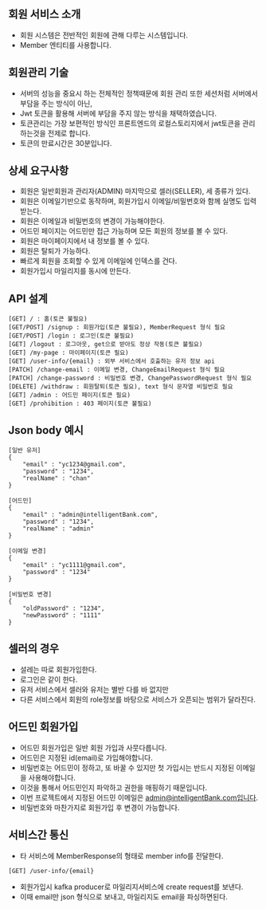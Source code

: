 ## 회원 서비스 소개
* 회원 시스템은 전반적인 회원에 관해 다루는 시스템입니다.
* Member 엔티티를 사용합니다.

## 회원관리 기술
* 서버의 성능을 중요시 하는 전체적인 정책때문에 회원 관리 또한 세션처럼 서버에서 부담을 주는 방식이 아닌,
* Jwt 토큰을 활용해 서버에 부담을 주지 않는 방식을 채택하였습니다.
* 토큰관리는 가장 보편적인 방식인 프론트엔드의 로컬스토리지에서 jwt토큰을 관리하는것을 전제로 합니다.
* 토큰의 만료시간은 30분입니다.

## 상세 요구사항
* 회원은 일반회원과 관리자(ADMIN) 마지막으로 셀러(SELLER), 세 종류가 있다.
* 회원은 이메일기반으로 동작하며, 회원가입시 이메일/비밀번호와 함께 실명도 입력받는다.
* 회원은 이메일과 비밀번호의 변경이 가능해야한다.
* 어드민 페이지는 어드민만 접근 가능하며 모든 회원의 정보를 볼 수 있다.
* 회원은 마이페이지에서 내 정보를 볼 수 있다.
* 회원은 탈퇴가 가능하다.
* 빠르게 회원을 조회할 수 있게 이메일에 인덱스를 건다.
* 회원가입시 마일리지를 동시에 만든다.

## API 설계
```
[GET] / : 홈(토큰 불필요)
[GET/POST] /signup : 회원가입(토큰 불필요), MemberRequest 형식 필요
[GET/POST] /login : 로그인(토큰 불필요)
[GET] /logout : 로그아웃, get으로 받아도 정상 작동(토큰 불필요)
[GET] /my-page : 마이페이지(토큰 필요)
[GET] /user-info/{email} : 외부 서비스에서 호출하는 유저 정보 api
[PATCH] /change-email : 이메일 변경, ChangeEmailRequest 형식 필요
[PATCH] /change-password : 비밀번호 변경, ChangePasswordRequest 형식 필요
[DELETE] /withdraw : 회원탈퇴(토큰 필요), text 형식 문자열 비밀번호 필요
[GET] /admin : 어드민 페이지(토큰 필요)
[GET] /prohibition : 403 페이지(토큰 불필요)
```

## Json body 예시
```
[일반 유저]
{
    "email" : "yc1234@gmail.com",
    "password" : "1234",
    "realName" : "chan"
}

[어드민]
{
    "email" : "admin@intelligentBank.com",
    "password" : "1234",
    "realName" : "admin"
}

[이메일 변경]
{
    "email" : "yc1111@gmail.com",
    "password" : "1234"
}

[비밀번호 변경]
{
    "oldPassword" : "1234",
    "newPassword" : "1111"
}
```

## 셀러의 경우
* 설레는 따로 회원가입한다.
* 로그인은 같이 한다.
* 유저 서비스에서 셀러와 유저는 별반 다를 바 없지만
* 다른 서비스에서 회원의 role정보를 바탕으로 서비스가 오픈되는 범위가 달라진다.

## 어드민 회원가입
* 어드민 회원가입은 일반 회원 가입과 사뭇다릅니다.
* 어드민은 지정된 id(email)로 가입해야합니다.
* 비밀번호는 어드민이 정하고, 또 바꿀 수 있지만 첫 가입시는 반드시 지정된 이메일을 사용해야합니다.
* 이것을 통해서 어드민인지 파악하고 권한을 매핑하기 때문입니다.
* 이번 프로젝트에서 지정된 어드민 이메일은 admin@intelligentBank.com입니다.
* 비밀번호와 마찬가지로 회원가입 후 변경이 가능합니다.

## 서비스간 통신
* 타 서비스에 MemberResponse의 형태로 member info를 전달한다.
```
[GET] /user-info/{email}
```
* 회원가입시 kafka producer로 마일리지서비스에 create request를 보낸다.
* 이때 email만 json 형식으로 보내고, 마일리지도 email을 파싱하면된다.